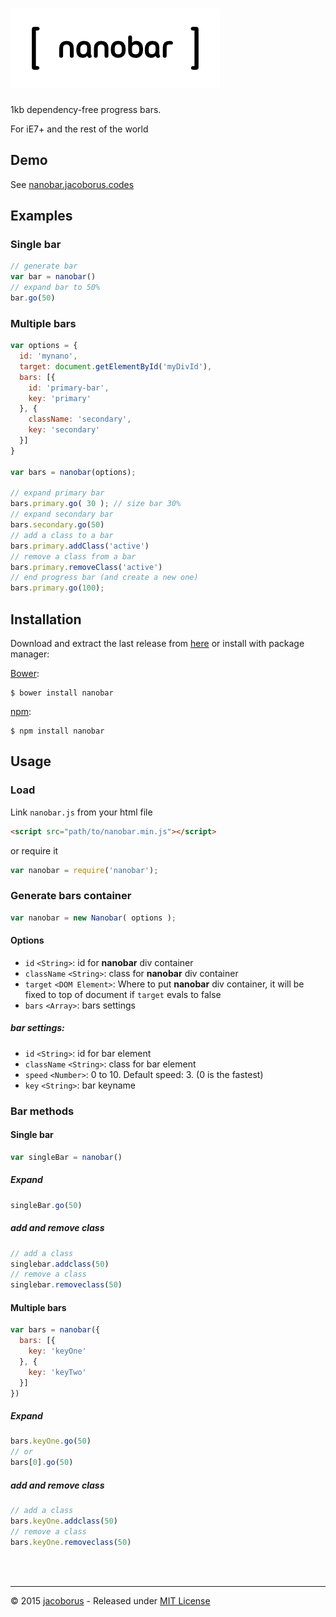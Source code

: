 ![nanobar](https://raw.githubusercontent.com/jacoborus/nanobar/master/brand/nanobar.png 'nanobar logo')
=======================================================================================================

1kb dependency-free progress bars.

For iE7+ and the rest of the world

## Demo

See [nanobar.jacoborus.codes](http://nanobar.jacoborus.codes)

## Examples

### Single bar

```js
// generate bar
var bar = nanobar()
// expand bar to 50%
bar.go(50)
```

### Multiple bars

```js
var options = {
  id: 'mynano',
  target: document.getElementById('myDivId'),
  bars: [{
    id: 'primary-bar',
    key: 'primary'
  }, {
    className: 'secondary',
    key: 'secondary'
  }]
}

var bars = nanobar(options);

// expand primary bar
bars.primary.go( 30 ); // size bar 30%
// expand secondary bar
bars.secondary.go(50)
// add a class to a bar
bars.primary.addClass('active')
// remove a class from a bar
bars.primary.removeClass('active')
// end progress bar (and create a new one)
bars.primary.go(100);
```

## Installation

Download and extract the last release from [here](https://github.com/jacoborus/nanobar/archive/master.zip) or install with package manager:

[Bower](http://bower.io/search/?q=nanobar):

```
$ bower install nanobar
```

[npm](https://www.npmjs.org/package/nanobar):

```
$ npm install nanobar
```


## Usage

### Load

Link `nanobar.js` from your html file

```html
<script src="path/to/nanobar.min.js"></script>
```

or require it

```js
var nanobar = require('nanobar');
```

### Generate bars container

```js
var nanobar = new Nanobar( options );
```

#### Options

- `id` `<String>`: id for **nanobar** div container
- `className` `<String>`: class for **nanobar**  div container
- `target` `<DOM Element>`: Where to put **nanobar**  div container, it will be fixed to top of document if `target` evals to false
- `bars` `<Array>`: bars settings

##### bar settings:

- `id` `<String>`: id for bar element
- `className` `<String>`: class for bar element
- `speed` `<Number>`: 0 to 10. Default speed: 3. (0 is the fastest)
- `key` `<String>`: bar keyname

### Bar methods

#### Single bar

```js
var singleBar = nanobar()
```

##### Expand

```js
singleBar.go(50)
```

##### add and remove class

```js
// add a class
singlebar.addclass(50)
// remove a class
singlebar.removeclass(50)
```

#### Multiple bars

```js
var bars = nanobar({
  bars: [{
    key: 'keyOne'
  }, {
    key: 'keyTwo'
  }]
})
```

##### Expand

```js
bars.keyOne.go(50)
// or
bars[0].go(50)
```

##### add and remove class

```js
// add a class
bars.keyOne.addclass(50)
// remove a class
bars.keyOne.removeclass(50)
```

<br><br>

---

© 2015 [jacoborus](https://github.com/jacoborus) - Released under [MIT License](https://raw.github.com/jacoborus/nanobar/master/LICENSE)
